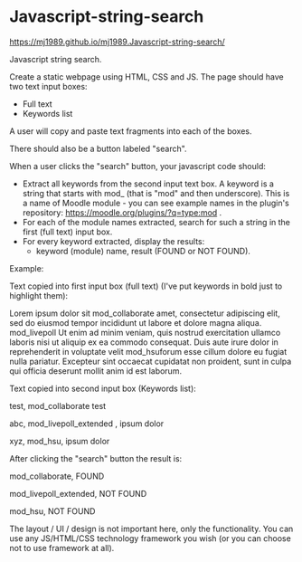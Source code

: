 # Javascript-string-search
https://mj1989.github.io/mj1989.Javascript-string-search/

Javascript string search.

Create a static webpage using HTML, CSS and JS. The page should have two text input boxes:
- Full text
- Keywords list

A user will copy and paste text fragments into each of the boxes.

There should also be a button labeled "search".

When a user clicks the "search" button, your javascript code should:
- Extract all keywords from the second input text box. A keyword is a string that starts with mod_ (that is "mod" and then underscore). This is a name of Moodle module - you can see example names in the plugin's repository: https://moodle.org/plugins/?q=type:mod .
- For each of the module names extracted, search for such a string in the first (full text) input box.
- For every keyword extracted, display the results:
  - keyword (module) name, result (FOUND or NOT FOUND).

Example:

Text copied into first input box (full text) (I've put keywords in bold just to highlight them):

Lorem ipsum dolor sit mod_collaborate amet, consectetur adipiscing elit, sed do eiusmod tempor incididunt ut labore et dolore magna aliqua. mod_livepoll Ut enim ad minim veniam, quis nostrud exercitation ullamco laboris nisi ut aliquip ex ea commodo consequat. Duis aute irure dolor in reprehenderit in voluptate velit mod_hsuforum esse cillum dolore eu fugiat nulla pariatur. Excepteur sint occaecat cupidatat non proident, sunt in culpa qui officia deserunt mollit anim id est laborum.

Text copied into second input box (Keywords list):

test, mod_collaborate test

abc, mod_livepoll_extended , ipsum dolor

xyz, mod_hsu, ipsum dolor

After clicking the "search" button the result is:

mod_collaborate, FOUND

mod_livepoll_extended, NOT FOUND

mod_hsu, NOT FOUND

The layout / UI / design is not important here, only the functionality. You can use any JS/HTML/CSS technology framework you wish (or you can choose not  to use framework at all).
